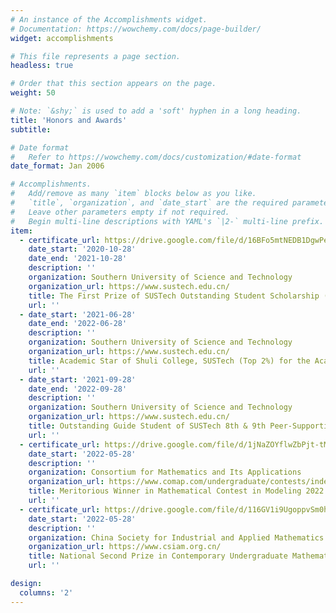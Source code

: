 ```yaml
---
# An instance of the Accomplishments widget.
# Documentation: https://wowchemy.com/docs/page-builder/
widget: accomplishments

# This file represents a page section.
headless: true

# Order that this section appears on the page.
weight: 50

# Note: `&shy;` is used to add a 'soft' hyphen in a long heading.
title: 'Honors and Awards'
subtitle:

# Date format
#   Refer to https://wowchemy.com/docs/customization/#date-format
date_format: Jan 2006

# Accomplishments.
#   Add/remove as many `item` blocks below as you like.
#   `title`, `organization`, and `date_start` are the required parameters.
#   Leave other parameters empty if not required.
#   Begin multi-line descriptions with YAML's `|2-` multi-line prefix.
item:
  - certificate_url: https://drive.google.com/file/d/16BFo5mtNEDB1DgwPef0LUMSM1o7Sfw-9/view?usp=sharing
    date_start: '2020-10-28'
    date_end: '2021-10-28'
    description: ''
    organization: Southern University of Science and Technology
    organization_url: https://www.sustech.edu.cn/
    title: The First Prize of SUSTech Outstanding Student Scholarship (Top 5%) for the Academic Year 2019-2020, 2020-2021.
    url: ''
  - date_start: '2021-06-28'
    date_end: '2022-06-28'
    description: ''
    organization: Southern University of Science and Technology
    organization_url: https://www.sustech.edu.cn/
    title: Academic Star of Shuli College, SUSTech (Top 2%) for the Academic Year 2019-2020, 2020-2021.
    url: ''
  - date_start: '2021-09-28'
    date_end: '2022-09-28'
    description: ''
    organization: Southern University of Science and Technology
    organization_url: https://www.sustech.edu.cn/
    title: Outstanding Guide Student of SUSTech 8th & 9th Peer-Supporting Class Project (Linear Algebra Course).
    url: ''
  - certificate_url: https://drive.google.com/file/d/1jNaZOYflwZbPjt-tM9Rzm8X28q_I6snw/view?usp=sharing
    date_start: '2022-05-28'
    description: ''
    organization: Consortium for Mathematics and Its Applications
    organization_url: https://www.comap.com/undergraduate/contests/index.html
    title: Meritorious Winner in Mathematical Contest in Modeling 2022 (Top 9.5%).
    url: ''
  - certificate_url: https://drive.google.com/file/d/116GV1i9UgoppvSm0hiqE0ROGknhFoC5I/view?usp=sharing
    date_start: '2022-05-28'
    description: ''
    organization: China Society for Industrial and Applied Mathematics
    organization_url: https://www.csiam.org.cn/
    title: National Second Prize in Contemporary Undergraduate Mathematical Contest in Modeling 2021 (Top 2%).
    url: ''

design:
  columns: '2'
---
```


